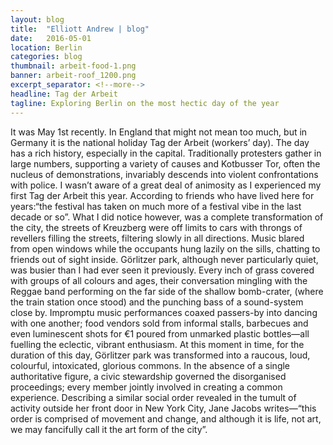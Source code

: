 ```yaml
---
layout: blog
title:  "Elliott Andrew | blog"
date:   2016-05-01
location: Berlin
categories: blog
thumbnail: arbeit-food-1.png
banner: arbeit-roof_1200.png
excerpt_separator: <!--more-->
headline: Tag der Arbeit
tagline: Exploring Berlin on the most hectic day of the year
---
```


It was May 1st recently. In England that might not mean too much, but in Germany it is the national holiday Tag der Arbeit (workers’ day). <!--more--> The day has a rich history, especially in the capital. Traditionally protesters gather in large numbers, supporting a variety of causes and Kotbusser Tor, often the nucleus of demonstrations, invariably descends into violent confrontations with police. I wasn’t aware of a great deal of animosity as I experienced my first Tag der Arbeit this year. According to friends who have lived here for years:“the festival has taken on much more of a festival vibe in the last decade or so”. What I did notice however, was a complete transformation of the city, the streets of Kreuzberg were off limits to cars with throngs of revellers filling the streets, filtering slowly in all directions. Music blared from open windows while the occupants hung lazily on the sills, chatting to friends out of sight inside. Görlitzer park, although never particularly quiet, was busier than I had ever seen it previously. Every inch of grass covered with groups of all colours and ages, their conversation mingling with the Reggae band performing on the far side of the shallow bomb-crater, (where the train station once stood) and the punching bass of a sound-system close by. Impromptu music performances coaxed passers-by into dancing with one another; food vendors sold from informal stalls, barbecues and even luminescent shots for €1 poured from unmarked plastic bottles—all fuelling the eclectic, vibrant enthusiasm. At this moment in time, for the duration of this day, Görlitzer park was transformed into a raucous, loud, colourful, intoxicated, glorious commons. In the absence of a single authoritative figure, a civic stewardship governed the disorganised proceedings; every member jointly involved in creating a common experience. Describing a similar social order revealed in the tumult of activity outside her front door in New York City, Jane Jacobs writes—“this order is comprised of movement and change, and although it is life, not art, we may fancifully call it the art form of the city”.
